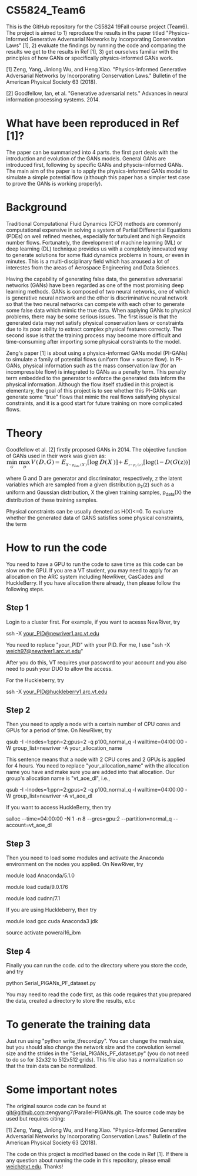# CS5824_Team6
This is the GitHub repository for the CS5824 19Fall course project (Team6). The project is aimed to 1) reproduce the results in 
the paper titled "Physics-Informed Generative Adversarial Networks by Incorporating Conservation Laws" [1], 2) evaluate the 
findings by running the code and comparing the results we get to the results in Ref [1], 3) get ourselves familiar with the 
principles of how GANs or specifically physics-informed GANs work.

[1] Zeng, Yang, Jinlong Wu, and Heng Xiao. "Physics-Informed Generative Adversarial Networks by Incorporating Conservation Laws." Bulletin of the American Physical Society 63 (2018).

[2] Goodfellow, Ian, et al. "Generative adversarial nets." Advances in neural information processing systems. 2014.

# What have been reproduced in Ref [1]?
The paper can be summarized into 4 parts. the first part deals with the introduction and evolution of the GANs models. General GANs are introduced first, following by specific GANs and physcis-informed GANs. The main aim of the paper is to apply the physics-informed GANs model to simulate a simple potential flow (although this paper has a simpler test case to prove the GANs is working properly).

# Background
Traditional Computational Fluid Dynamics (CFD) methods are commonly computational expensive in solving a system of Partial Differential Equations (PDEs) on well refined meshes, especially for turbulent and high Reynolds number flows. Fortunately, the development of machine learning (ML) or deep learning (DL) technique provides us with a completely innovated way to generate solutions for some fluid dynamics problems in hours, or even in minutes. This is a multi-disciplinary field which has aroused a lot of interestes from the areas of Aerospace Engineering and Data Sciences.

Having the capability of generating false data, the generative adversarial networks (GANs) have been regarded as one of the most promising deep learning methods. GANs is composed of two neural networks, one of which is generative neural network and the other is discriminative neural network so that the two neural networks can compete with each other to generate some false data which mimic the true data. When applying GANs to physical problems, there may be some serious issues. The first issue is that the generated data may not satisfy physical conservation laws or constraints due to its poor ability to extract complex physical features correctly. The second issue is that the training process may become more difficult and time-consuming after importing some physical constraints to the model.

Zeng's paper [1] is about using a physics-informed GANs model (PI-GANs) to simulate a family of potential flows (uniform flow + source flow). In PI-GANs, physical information such as the mass conservation law (for an incompressible flow) is integrated to GANs as a penalty term. This penalty term embedded to the generator to enforce the generated data inform the physical information. Although the flow itself studied in this project is elementary, the goal of this project is to see whether this PI-GANs can generate some “true” flows that mimic the real flows satisfying physical constraints, and it is a good start for future training on more complicated flows.

# Theory
Goodfellow et al. [2] firstly proposed GANs in 2014. The objective function of GANs used in their work was given as:
![image](Screenshots/GANs_formula.png)

where G and D are generator and discriminator, respectively, z the latent variables which are sampled from a given distribution p<sub>z</sub>(z) such as a uniform and Gaussian distribution, X the given training samples, p<sub>data</sub>(X) the distribution of these training samples.

Physical constraints can be usually denoted as H(X)<=0. To evaluate whether the generated data of GANS satisfies some physical constraints, the term


# How to run the code
You need to have a GPU to run the code to save time as this code can be slow on the GPU. If you are a VT student, you may need to apply for an allocation on the ARC system including NewRiver, CasCades and HuckleBerry. If you have allocation there already, then please follow the following steps.

## Step 1
Login to a cluster first. For example, if you want to acesss NewRiver, try

ssh -X your_PID@newriver1.arc.vt.edu

You need to replace "your_PID" with your PID. For me, I use "ssh -X weich97@newriver1.arc.vt.edu"

After you do this, VT requires your password to your account and you also need to push your DUO to allow the access.

For the Huckleberry, try

ssh -X your_PID@huckleberry1.arc.vt.edu

## Step 2
Then you need to apply a node with a certain number of CPU cores and GPUs for a period of time. On NewRiver, try

qsub -I -lnodes=1:ppn=2:gpus=2 -q p100_normal_q -l walltime=04:00:00 -W group_list=newriver -A your_allocation_name

This sentence means that a node with 2 CPU cores and 2 GPUs is applied for 4 hours. You need to replace "your_allocation_name" with the allocation name you have and make sure you are added into that allocation. Our group's allocation name is "vt_aoe_dl", i.e.,

qsub -I -lnodes=1:ppn=2:gpus=2 -q p100_normal_q -l walltime=04:00:00 -W group_list=newriver -A vt_aoe_dl

If you want to access HuckleBerry, then try

salloc --time=04:00:00 -N 1 -n 8 --gres=gpu:2 --partition=normal_q --account=vt_aoe_dl

## Step 3
Then you need to load some modules and activate the Anaconda environment on the nodes you applied. On NewRiver, try

module load Anaconda/5.1.0

module load cuda/9.0.176

module load cudnn/7.1


If you are using Huckleberry, then try

module load gcc cuda Anaconda3 jdk

source activate powerai16_ibm

## Step 4
Finally you can run the code. cd to the directory where you store the code, and try

python Serial_PIGANs_PF_dataset.py

You may need to read the code first, as this code requires that you prepared the data, created a directory to store the results, e.t.c

# To generate the training data
Just run using "python write_tfrecord.py". You can change the mesh size, but you should also change the network size and the convolution kernel size and the strides in the "Serial_PIGANs_PF_dataset.py" (you do not need to do so for 32x32 to 512x512 grids). This file also has a normalization so that the train data can be normalized.

# Some important notes
The original source code can be found at git@github.com:zengyang7/Parallel-PIGANs.git. The source code may be used but requires citing:

[1] Zeng, Yang, Jinlong Wu, and Heng Xiao. "Physics-Informed Generative Adversarial Networks by Incorporating Conservation Laws." Bulletin of the American Physical Society 63 (2018).


The code on this project is modified based on the code in Ref [1]. If there is any question about running the code in this repository, please email weich@vt.edu. Thanks!
